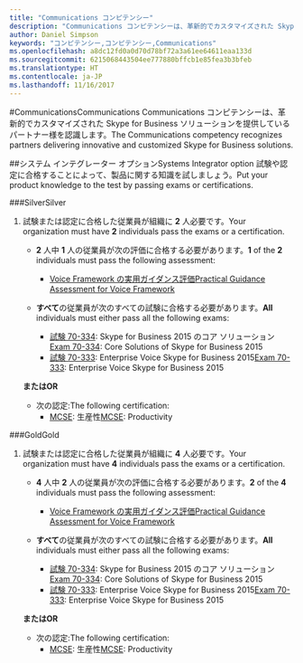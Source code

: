 ```yaml
---
title: "Communications コンピテンシー"
description: "Communications コンピテンシーは、革新的でカスタマイズされた Skype for Business ソリューションを提供しているパートナー様を認識します。"
author: Daniel Simpson
keywords: "コンピテンシー,コンピテンシー,Communications"
ms.openlocfilehash: a8dc12fd0a0d70d78bf72a3a61ee64611eaa133d
ms.sourcegitcommit: 6215068443504ee777880bffcb1e85fea3b3bfeb
ms.translationtype: HT
ms.contentlocale: ja-JP
ms.lasthandoff: 11/16/2017
---
```

#<a name="communications"></a><span data-ttu-id="3bcc0-104">Communications</span><span class="sxs-lookup"><span data-stu-id="3bcc0-104">Communications</span></span>
<span data-ttu-id="3bcc0-105">Communications コンピテンシーは、革新的でカスタマイズされた Skype for Business ソリューションを提供しているパートナー様を認識します。</span><span class="sxs-lookup"><span data-stu-id="3bcc0-105">The Communications competency recognizes partners delivering innovative and customized Skype for Business solutions.</span></span>

##<a name="systems-integrator-option"></a><span data-ttu-id="3bcc0-106">システム インテグレーター オプション</span><span class="sxs-lookup"><span data-stu-id="3bcc0-106">Systems Integrator option</span></span>
<span data-ttu-id="3bcc0-107">試験や認定に合格することによって、製品に関する知識を試しましょう。</span><span class="sxs-lookup"><span data-stu-id="3bcc0-107">Put your product knowledge to the test by passing exams or certifications.</span></span>
  
###<a name="silver"></a><span data-ttu-id="3bcc0-108">Silver</span><span class="sxs-lookup"><span data-stu-id="3bcc0-108">Silver</span></span>

1. <span data-ttu-id="3bcc0-109">試験または認定に合格した従業員が組織に **2** 人必要です。</span><span class="sxs-lookup"><span data-stu-id="3bcc0-109">Your organization must have **2** individuals pass the exams or a certification.</span></span>

    - <span data-ttu-id="3bcc0-110">**2** 人中 **1** 人の従業員が次の評価に合格する必要があります。</span><span class="sxs-lookup"><span data-stu-id="3bcc0-110">**1** of the **2** individuals must pass the following assessment:</span></span>
        - [<span data-ttu-id="3bcc0-111">Voice Framework の実用ガイダンス評価</span><span class="sxs-lookup"><span data-stu-id="3bcc0-111">Practical Guidance Assessment for Voice Framework</span></span>](https://partneruniversity.microsoft.com/?whr=uri:MicrosoftAccount&courseId=16802&scoId=g6fMfp80C_5406265419)

    - <span data-ttu-id="3bcc0-112">**すべて**の従業員が次のすべての試験に合格する必要があります。</span><span class="sxs-lookup"><span data-stu-id="3bcc0-112">**All** individuals must either pass all the following exams:</span></span>
        - <span data-ttu-id="3bcc0-113">[試験 70-334](https://www.microsoft.com/en-us/learning/exam-70-334.aspx): Skype for Business 2015 のコア ソリューション</span><span class="sxs-lookup"><span data-stu-id="3bcc0-113">[Exam 70-334](https://www.microsoft.com/en-us/learning/exam-70-334.aspx): Core Solutions of Skype for Business 2015</span></span>
        - <span data-ttu-id="3bcc0-114">[試験 70-333](https://www.microsoft.com/en-us/learning/exam-70-333.aspx): Enterprise Voice Skype for Business 2015</span><span class="sxs-lookup"><span data-stu-id="3bcc0-114">[Exam 70-333](https://www.microsoft.com/en-us/learning/exam-70-333.aspx): Enterprise Voice Skype for Business 2015</span></span>

    **<span data-ttu-id="3bcc0-115">または</span><span class="sxs-lookup"><span data-stu-id="3bcc0-115">OR</span></span>**

    - <span data-ttu-id="3bcc0-116">次の認定:</span><span class="sxs-lookup"><span data-stu-id="3bcc0-116">The following certification:</span></span>
        - <span data-ttu-id="3bcc0-117">[MCSE](https://www.microsoft.com/en-us/learning/mcse-productivity-certification.aspx): 生産性</span><span class="sxs-lookup"><span data-stu-id="3bcc0-117">[MCSE](https://www.microsoft.com/en-us/learning/mcse-productivity-certification.aspx): Productivity</span></span>

###<a name="gold"></a><span data-ttu-id="3bcc0-118">Gold</span><span class="sxs-lookup"><span data-stu-id="3bcc0-118">Gold</span></span>

1. <span data-ttu-id="3bcc0-119">試験または認定に合格した従業員が組織に **4** 人必要です。</span><span class="sxs-lookup"><span data-stu-id="3bcc0-119">Your organization must have **4** individuals pass the exams or a certification.</span></span>

    - <span data-ttu-id="3bcc0-120">**4** 人中 **2** 人の従業員が次の評価に合格する必要があります。</span><span class="sxs-lookup"><span data-stu-id="3bcc0-120">**2** of the **4** individuals must pass the following assessment:</span></span>
        - [<span data-ttu-id="3bcc0-121">Voice Framework の実用ガイダンス評価</span><span class="sxs-lookup"><span data-stu-id="3bcc0-121">Practical Guidance Assessment for Voice Framework</span></span>](https://partneruniversity.microsoft.com/?whr=uri:MicrosoftAccount&courseId=16802&scoId=g6fMfp80C_5406265419)

    - <span data-ttu-id="3bcc0-122">**すべて**の従業員が次のすべての試験に合格する必要があります。</span><span class="sxs-lookup"><span data-stu-id="3bcc0-122">**All** individuals must either pass all the following exams:</span></span>
        - <span data-ttu-id="3bcc0-123">[試験 70-334](https://www.microsoft.com/en-us/learning/exam-70-334.aspx): Skype for Business 2015 のコア ソリューション</span><span class="sxs-lookup"><span data-stu-id="3bcc0-123">[Exam 70-334](https://www.microsoft.com/en-us/learning/exam-70-334.aspx): Core Solutions of Skype for Business 2015</span></span>
        - <span data-ttu-id="3bcc0-124">[試験 70-333](https://www.microsoft.com/en-us/learning/exam-70-333.aspx): Enterprise Voice Skype for Business 2015</span><span class="sxs-lookup"><span data-stu-id="3bcc0-124">[Exam 70-333](https://www.microsoft.com/en-us/learning/exam-70-333.aspx): Enterprise Voice Skype for Business 2015</span></span>

    **<span data-ttu-id="3bcc0-125">または</span><span class="sxs-lookup"><span data-stu-id="3bcc0-125">OR</span></span>**

    - <span data-ttu-id="3bcc0-126">次の認定:</span><span class="sxs-lookup"><span data-stu-id="3bcc0-126">The following certification:</span></span>
        - <span data-ttu-id="3bcc0-127">[MCSE](https://www.microsoft.com/en-us/learning/mcse-productivity-certification.aspx): 生産性</span><span class="sxs-lookup"><span data-stu-id="3bcc0-127">[MCSE](https://www.microsoft.com/en-us/learning/mcse-productivity-certification.aspx): Productivity</span></span>


